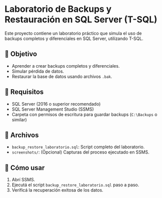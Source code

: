# Laboratorio de Backups y Restauración en SQL Server (T-SQL)

Este proyecto contiene un laboratorio práctico que simula el uso de backups completos y diferenciales en SQL Server, utilizando T-SQL.

## 🧪 Objetivo
- Aprender a crear backups completos y diferenciales.
- Simular pérdida de datos.
- Restaurar la base de datos usando archivos `.bak`.

## 🧰 Requisitos
- SQL Server (2016 o superior recomendado)
- SQL Server Management Studio (SSMS)
- Carpeta con permisos de escritura para guardar backups (`C:\Backups` o similar)

## 📁 Archivos
- `backup_restore_laboratorio.sql`: Script completo del laboratorio.
- `screenshots/`: (Opcional) Capturas del proceso ejecutado en SSMS.

## 🚀 Cómo usar
1. Abrí SSMS.
2. Ejecutá el script `backup_restore_laboratorio.sql` paso a paso.
3. Verificá la recuperación exitosa de los datos.
